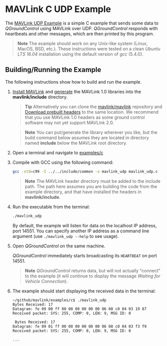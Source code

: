 # MAVLink C UDP Example

The [MAVLink UDP Example](https://github.com/mavlink/mavlink/tree/master/examples/c) is a simple C example that sends some data to *QGroundControl* using MAVLink over UDP.
*QGroundControl* responds with heartbeats and other messages, which are then printed by this program.

> **Note** The example should work on any Unix-like system (Linux, MacOS, BSD, etc.). 
  These instructions were tested on a clean *Ubuntu LTS 16.04* installation using the default version of *gcc* (5.4.0).

## Building/Running the Example

The following instructions show how to build and run the example.

1. [Install MAVLink](../getting_started/installation.md) and [generate](../getting_started/generate_libraries.md) the MAVLink 1.0 libraries into the **mavlink/include** directory.

   > **Tip** Alternatively you can clone the [mavlink/mavlink](https://github.com/mavlink/mavlink/) repository and [Download prebuilt headers](../README.md#prebuilt_libraries) to the same location.  We recommend that you use MAVLink 1.0 headers as some ground control software may not yet support MAVLink 2.0.

   <span></span>
   > **Note** You can put/generate the library wherever you like, but the build command below assumes they are located in directory named **include** below the MAVLink root directory.
   
1. Open a terminal and navigate to [examples/c](https://github.com/mavlink/mavlink/tree/master/examples/c)
1. Compile with GCC using the following command:
   ```bash
   gcc -std=c99 -I ../../include/common -o mavlink_udp mavlink_udp.c
   ```
   > **Note** The MAVLink header directory must be added to the include path. 
     The path here assumes you are building the code from the example directory, and that have installed the headers in **mavlink/include**.
     
1. Run the executable from the terminal:
   ```bash
   ./mavlink_udp
   ```
   By default, the example will listen for data on the localhost IP address, port 14551. 
   You can specify another IP address as a command line argument (use `./mavlink_udp --help` to see usage).

1. Open *QGroundControl* on the same machine. 

   *QGroundControl* immediately starts broadcasting its `HEARTBEAT` on port 14551.
   
   > **Note** *QGroundControl* returns data, but will not actually "connect" to the example (it will continue to display the message *Waiting for Vehicle Connection*).

1. The example should start displaying the received data in the terminal:
   ```
   ~/github/mavlink/examples/c$ ./mavlink_udp
   Bytes Received: 17
   Datagram: fe 09 00 ff 00 00 00 00 00 00 06 08 c0 04 03 19 87 
   Received packet: SYS: 255, COMP: 0, LEN: 9, MSG ID: 0
   
    Bytes Received: 17
   Datagram: fe 09 01 ff 00 00 00 00 00 00 06 08 c0 04 03 f3 f9 
   Received packet: SYS: 255, COMP: 0, LEN: 9, MSG ID: 0

   ...
   ```
